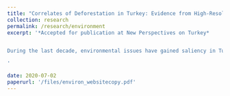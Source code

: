 ```yaml
---
title: "Correlates of Deforestation in Turkey: Evidence from High-Resolution Satellite Data"
collection: research
permalink: /research/environment
excerpt: '*Accepted for publication at New Perspectives on Turkey*


During the last decade, environmental issues have gained saliency in Turkish politics, especially after the Gezi Park demonstrations. However, no systemic empirical evidence exists to inform us of the relationship between politics and deforestation in Turkey. This paper combines possible major drivers —political, economic, and climatic— of deforestation in Turkey with high-resolution satellite data on deforestation to conduct a systemic empirical analysis. The results show that districts with Justice and Development Party (AKP) mayors have higher deforestation — around a combined area of forty-two football pitches on average in a given district. Similarly, increased mining activities and newly built hydropower plants positively correlate with deforestation. 

'

date: 2020-07-02
paperurl: '/files/environ_websitecopy.pdf'
---
```


